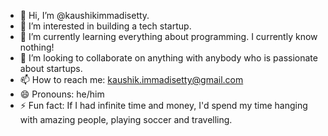 - 👋 Hi, I’m @kaushikimmadisetty.
- 👀 I’m interested in building a tech startup.
- 🌱 I’m currently learning everything about programming. I currently know nothing!
- 💞️ I’m looking to collaborate on anything with anybody who is passionate about startups. 
- 📫 How to reach me: kaushik.immadisetty@gmail.com
- 😄 Pronouns: he/him
- ⚡ Fun fact: If I had infinite time and money, I'd spend my time hanging with amazing people, playing soccer and travelling. 

<!---
kaushikimmadisetty/kaushikimmadisetty is a ✨ special ✨ repository because its `README.md` (this file) appears on your GitHub profile.
You can click the Preview link to take a look at your changes.
--->
